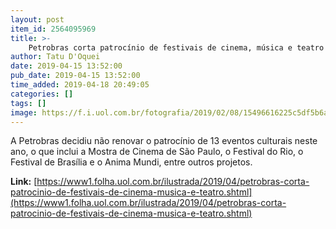 ```yaml
---
layout: post
item_id: 2564095969
title: >-
    Petrobras corta patrocínio de festivais de cinema, música e teatro
author: Tatu D'Oquei
date: 2019-04-15 13:52:00
pub_date: 2019-04-15 13:52:00
time_added: 2019-04-18 20:49:05
categories: []
tags: []
image: https://f.i.uol.com.br/fotografia/2019/02/08/15496616225c5df5b6a8327_1549661622_3x2_md.jpg
---
```


A Petrobras decidiu não renovar o patrocínio de 13 eventos culturais neste ano, o que inclui a Mostra de Cinema de São Paulo, o Festival do Rio, o Festival de Brasília e o Anima Mundi, entre outros projetos.

**Link:** [https://www1.folha.uol.com.br/ilustrada/2019/04/petrobras-corta-patrocinio-de-festivais-de-cinema-musica-e-teatro.shtml](https://www1.folha.uol.com.br/ilustrada/2019/04/petrobras-corta-patrocinio-de-festivais-de-cinema-musica-e-teatro.shtml)

